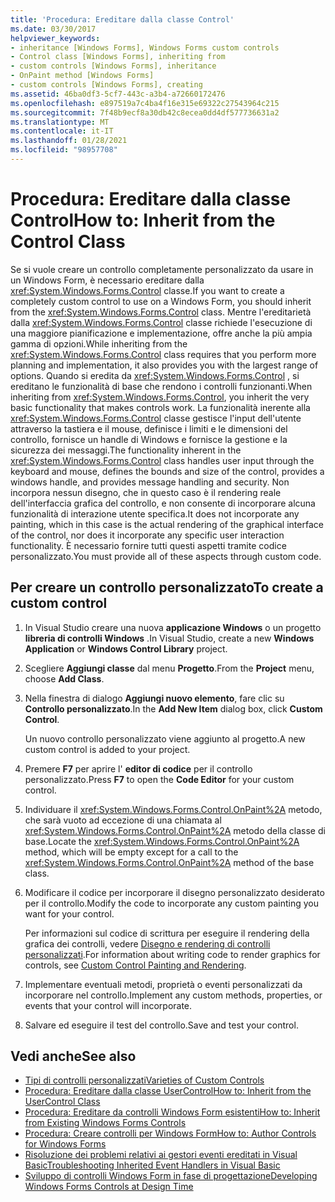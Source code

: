 ```yaml
---
title: 'Procedura: Ereditare dalla classe Control'
ms.date: 03/30/2017
helpviewer_keywords:
- inheritance [Windows Forms], Windows Forms custom controls
- Control class [Windows Forms], inheriting from
- custom controls [Windows Forms], inheritance
- OnPaint method [Windows Forms]
- custom controls [Windows Forms], creating
ms.assetid: 46ba0df3-5cf7-443c-a3b4-a72660172476
ms.openlocfilehash: e897519a7c4ba4f16e315e69322c27543964c215
ms.sourcegitcommit: 7f48b9ecf8a30db42c8ecea0dd4df577736631a2
ms.translationtype: MT
ms.contentlocale: it-IT
ms.lasthandoff: 01/28/2021
ms.locfileid: "98957708"
---
```

# <a name="how-to-inherit-from-the-control-class"></a><span data-ttu-id="65ee5-102">Procedura: Ereditare dalla classe Control</span><span class="sxs-lookup"><span data-stu-id="65ee5-102">How to: Inherit from the Control Class</span></span>

<span data-ttu-id="65ee5-103">Se si vuole creare un controllo completamente personalizzato da usare in un Windows Form, è necessario ereditare dalla <xref:System.Windows.Forms.Control> classe.</span><span class="sxs-lookup"><span data-stu-id="65ee5-103">If you want to create a completely custom control to use on a Windows Form, you should inherit from the <xref:System.Windows.Forms.Control> class.</span></span> <span data-ttu-id="65ee5-104">Mentre l'ereditarietà dalla <xref:System.Windows.Forms.Control> classe richiede l'esecuzione di una maggiore pianificazione e implementazione, offre anche la più ampia gamma di opzioni.</span><span class="sxs-lookup"><span data-stu-id="65ee5-104">While inheriting from the <xref:System.Windows.Forms.Control> class requires that you perform more planning and implementation, it also provides you with the largest range of options.</span></span> <span data-ttu-id="65ee5-105">Quando si eredita da <xref:System.Windows.Forms.Control> , si ereditano le funzionalità di base che rendono i controlli funzionanti.</span><span class="sxs-lookup"><span data-stu-id="65ee5-105">When inheriting from <xref:System.Windows.Forms.Control>, you inherit the very basic functionality that makes controls work.</span></span> <span data-ttu-id="65ee5-106">La funzionalità inerente alla <xref:System.Windows.Forms.Control> classe gestisce l'input dell'utente attraverso la tastiera e il mouse, definisce i limiti e le dimensioni del controllo, fornisce un handle di Windows e fornisce la gestione e la sicurezza dei messaggi.</span><span class="sxs-lookup"><span data-stu-id="65ee5-106">The functionality inherent in the <xref:System.Windows.Forms.Control> class handles user input through the keyboard and mouse, defines the bounds and size of the control, provides a windows handle, and provides message handling and security.</span></span> <span data-ttu-id="65ee5-107">Non incorpora nessun disegno, che in questo caso è il rendering reale dell'interfaccia grafica del controllo, e non consente di incorporare alcuna funzionalità di interazione utente specifica.</span><span class="sxs-lookup"><span data-stu-id="65ee5-107">It does not incorporate any painting, which in this case is the actual rendering of the graphical interface of the control, nor does it incorporate any specific user interaction functionality.</span></span> <span data-ttu-id="65ee5-108">È necessario fornire tutti questi aspetti tramite codice personalizzato.</span><span class="sxs-lookup"><span data-stu-id="65ee5-108">You must provide all of these aspects through custom code.</span></span>

## <a name="to-create-a-custom-control"></a><span data-ttu-id="65ee5-109">Per creare un controllo personalizzato</span><span class="sxs-lookup"><span data-stu-id="65ee5-109">To create a custom control</span></span>

1. <span data-ttu-id="65ee5-110">In Visual Studio creare una nuova **applicazione Windows** o un progetto **libreria di controlli Windows** .</span><span class="sxs-lookup"><span data-stu-id="65ee5-110">In Visual Studio, create a new **Windows Application** or **Windows Control Library** project.</span></span>

2. <span data-ttu-id="65ee5-111">Scegliere **Aggiungi classe** dal menu **Progetto**.</span><span class="sxs-lookup"><span data-stu-id="65ee5-111">From the **Project** menu, choose **Add Class**.</span></span>

3. <span data-ttu-id="65ee5-112">Nella finestra di dialogo **Aggiungi nuovo elemento**, fare clic su **Controllo personalizzato**.</span><span class="sxs-lookup"><span data-stu-id="65ee5-112">In the **Add New Item** dialog box, click **Custom Control**.</span></span>

   <span data-ttu-id="65ee5-113">Un nuovo controllo personalizzato viene aggiunto al progetto.</span><span class="sxs-lookup"><span data-stu-id="65ee5-113">A new custom control is added to your project.</span></span>

4. <span data-ttu-id="65ee5-114">Premere **F7** per aprire l' **editor di codice** per il controllo personalizzato.</span><span class="sxs-lookup"><span data-stu-id="65ee5-114">Press **F7** to open the **Code Editor** for your custom control.</span></span>

5. <span data-ttu-id="65ee5-115">Individuare il <xref:System.Windows.Forms.Control.OnPaint%2A> metodo, che sarà vuoto ad eccezione di una chiamata al <xref:System.Windows.Forms.Control.OnPaint%2A> metodo della classe di base.</span><span class="sxs-lookup"><span data-stu-id="65ee5-115">Locate the <xref:System.Windows.Forms.Control.OnPaint%2A> method, which will be empty except for a call to the <xref:System.Windows.Forms.Control.OnPaint%2A> method of the base class.</span></span>

6. <span data-ttu-id="65ee5-116">Modificare il codice per incorporare il disegno personalizzato desiderato per il controllo.</span><span class="sxs-lookup"><span data-stu-id="65ee5-116">Modify the code to incorporate any custom painting you want for your control.</span></span>

   <span data-ttu-id="65ee5-117">Per informazioni sul codice di scrittura per eseguire il rendering della grafica dei controlli, vedere [Disegno e rendering di controlli personalizzati](custom-control-painting-and-rendering.md).</span><span class="sxs-lookup"><span data-stu-id="65ee5-117">For information about writing code to render graphics for controls, see [Custom Control Painting and Rendering](custom-control-painting-and-rendering.md).</span></span>

7. <span data-ttu-id="65ee5-118">Implementare eventuali metodi, proprietà o eventi personalizzati da incorporare nel controllo.</span><span class="sxs-lookup"><span data-stu-id="65ee5-118">Implement any custom methods, properties, or events that your control will incorporate.</span></span>

8. <span data-ttu-id="65ee5-119">Salvare ed eseguire il test del controllo.</span><span class="sxs-lookup"><span data-stu-id="65ee5-119">Save and test your control.</span></span>

## <a name="see-also"></a><span data-ttu-id="65ee5-120">Vedi anche</span><span class="sxs-lookup"><span data-stu-id="65ee5-120">See also</span></span>

- [<span data-ttu-id="65ee5-121">Tipi di controlli personalizzati</span><span class="sxs-lookup"><span data-stu-id="65ee5-121">Varieties of Custom Controls</span></span>](varieties-of-custom-controls.md)
- [<span data-ttu-id="65ee5-122">Procedura: Ereditare dalla classe UserControl</span><span class="sxs-lookup"><span data-stu-id="65ee5-122">How to: Inherit from the UserControl Class</span></span>](how-to-inherit-from-the-usercontrol-class.md)
- [<span data-ttu-id="65ee5-123">Procedura: Ereditare da controlli Windows Form esistenti</span><span class="sxs-lookup"><span data-stu-id="65ee5-123">How to: Inherit from Existing Windows Forms Controls</span></span>](how-to-inherit-from-existing-windows-forms-controls.md)
- [<span data-ttu-id="65ee5-124">Procedura: Creare controlli per Windows Form</span><span class="sxs-lookup"><span data-stu-id="65ee5-124">How to: Author Controls for Windows Forms</span></span>](how-to-author-controls-for-windows-forms.md)
- [<span data-ttu-id="65ee5-125">Risoluzione dei problemi relativi ai gestori eventi ereditati in Visual Basic</span><span class="sxs-lookup"><span data-stu-id="65ee5-125">Troubleshooting Inherited Event Handlers in Visual Basic</span></span>](/dotnet/visual-basic/programming-guide/language-features/events/troubleshooting-inherited-event-handlers)
- [<span data-ttu-id="65ee5-126">Sviluppo di controlli Windows Form in fase di progettazione</span><span class="sxs-lookup"><span data-stu-id="65ee5-126">Developing Windows Forms Controls at Design Time</span></span>](developing-windows-forms-controls-at-design-time.md)
